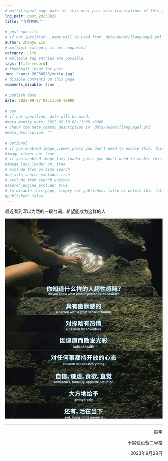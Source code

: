 ```yaml
---
# multilingual page pair id, this must pair with translations of this page. (This name must be unique)
lng_pair: post_20230928
title: "与君共勉."

# post specific
# if not specified, .name will be used from _data/owner/[language].yml
author: Zhenyu Liu
# multiple category is not supported
category: Life
# multiple tag entries are possible
tags: [life record]
# thumbnail image for post
img: ":post_20230928/motto.jpg"
# disable comments on this page
comments_disable: true

# publish date
date: 2023-09-27 08:11:06 +0900

# seo
# if not specified, date will be used.
#meta_modify_date: 2022-02-10 08:11:06 +0900
# check the meta_common_description in _data/owner/[language].yml
#meta_description: ""

# optional
# if you enabled image_viewer_posts you don't need to enable this. This is only if image_viewer_posts = false
#image_viewer_on: true
# if you enabled image_lazy_loader_posts you don't need to enable this. This is only if image_lazy_loader_posts = false
#image_lazy_loader_on: true
# exclude from on site search
#on_site_search_exclude: true
# exclude from search engines
#search_engine_exclude: true
# to disable this page, simply set published: false or delete this file
#published: false
---
```


<!-- outline-start -->

最近看到深以为然的一段台词，希望能成为这样的人

<!-- outline-end -->

![IMG_5653](https://raw.githubusercontent.com/liuzhenyu-yyy/liuzhenyu-yyy.github.io/main/assets/img/posts/post_20230928/motto.jpg)

---


  <p align="right">振宇</p>

  <p align="right">于实验设备二号楼</p>

  <p align="right">2023年9月28日</p>
